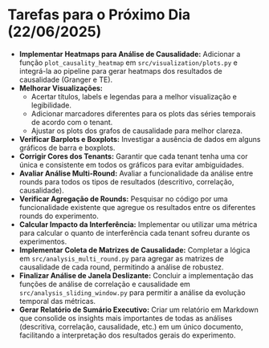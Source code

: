 # Tarefas para o Próximo Dia (22/06/2025)

- **Implementar Heatmaps para Análise de Causalidade:** Adicionar a função `plot_causality_heatmap` em `src/visualization/plots.py` e integrá-la ao pipeline para gerar heatmaps dos resultados de causalidade (Granger e TE).
- **Melhorar Visualizações:**
    - Acertar títulos, labels e legendas para a melhor visualização e legibilidade.
    - Adicionar marcadores diferentes para os plots das séries temporais de acordo com o tenant.
    - Ajustar os plots dos grafos de causalidade para melhor clareza.
- **Verificar Barplots e Boxplots:** Investigar a ausência de dados em alguns gráficos de barra e boxplots.
- **Corrigir Cores dos Tenants:** Garantir que cada tenant tenha uma cor única e consistente em todos os gráficos para evitar ambiguidades.
- **Avaliar Análise Multi-Round:** Avaliar a funcionalidade da análise entre rounds para todos os tipos de resultados (descritivo, correlação, causalidade).
- **Verificar Agregação de Rounds:** Pesquisar no código por uma funcionalidade existente que agregue os resultados entre os diferentes rounds do experimento.
- **Calcular Impacto da Interferência:** Implementar ou utilizar uma métrica para calcular o quanto de interferência cada tenant sofreu durante os experimentos.
- **Implementar Coleta de Matrizes de Causalidade:** Completar a lógica em `src/analysis_multi_round.py` para agregar as matrizes de causalidade de cada round, permitindo a análise de robustez.
- **Finalizar Análise de Janela Deslizante:** Concluir a implementação das funções de análise de correlação e causalidade em `src/analysis_sliding_window.py` para permitir a análise da evolução temporal das métricas.
- **Gerar Relatório de Sumário Executivo:** Criar um relatório em Markdown que consolide os insights mais importantes de todas as análises (descritiva, correlação, causalidade, etc.) em um único documento, facilitando a interpretação dos resultados gerais do experimento.
